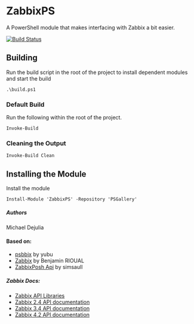 # ZabbixPS

A PowerShell module that makes interfacing with Zabbix a bit easier.

[![Build Status](https://dev.azure.com/michaeldejulia/ZabbixPS/_apis/build/status/ZabbixPS?branchName=master)](https://dev.azure.com/michaeldejulia/ZabbixPS/_build/latest?definitionId=12&branchName=master)

## Building

Run the build script in the root of the project to install dependent modules and start the build

    .\build.ps1

### Default Build

Run the following within the root of the project.

    Invoke-Build

### Cleaning the Output

    Invoke-Build Clean

## Installing the Module

Install the module

    Install-Module 'ZabbixPS' -Repository 'PSGallery'

##### Authors

Michael Dejulia

#### Based on:

- [psbbix](https://github.com/yubu/psbbix-zabbix-api) by yubu
- [Zabbix](https://onedrive.live.com/?cid=3b909e9df5dc497a&id=3B909E9DF5DC497A%213668&ithint=folder,psm1&authkey=!AJrwHxfukZT-ueA) by Benjamin RIOUAL
- [ZabbixPosh Api](https://zabbixposhapi.codeplex.com/) by simsaull

##### Zabbix Docs:

- [Zabbix API Libraries](http://zabbix.org/wiki/Docs/api/libraries)
- [Zabbix 2.4 API documentation](https://www.zabbix.com/documentation/2.4/manual/api)
- [Zabbix 3.4 API documentation](https://www.zabbix.com/documentation/3.4/manual/api)
- [Zabbix 4.2 API documentation](https://www.zabbix.com/documentation/4.2/manual/api)
